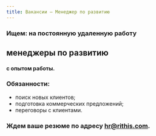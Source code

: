 ```yaml
---
title: Вакансии — Менеджер по развитию
---
```


### Ищем: на постоянную удаленную работу

## менеджеры по&nbsp;развитию

#### с опытом работы.

### Обязанности:

* поиск новых клиентов;
* подготовка коммерческих предложений;
* переговоры с клиентами.

### Ждем ваше резюме по адресу [hr@rithis.com](mailto:hr@rithis.com).
